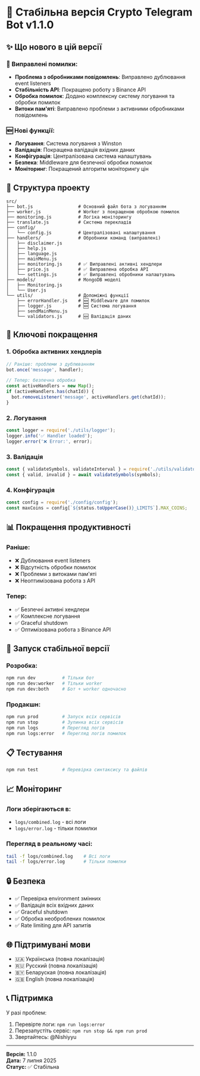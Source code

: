 # 🚀 Стабільна версія Crypto Telegram Bot v1.1.0

## ✨ Що нового в цій версії

### 🔧 Виправлені помилки:
- **Проблема з обробниками повідомлень**: Виправлено дублювання event listeners
- **Стабільність API**: Покращено роботу з Binance API
- **Обробка помилок**: Додано комплексну систему логування та обробки помилок
- **Витоки пам'яті**: Виправлено проблеми з активними обробниками повідомлень

### 🆕 Нові функції:
- **Логування**: Система логування з Winston
- **Валідація**: Покращена валідація вхідних даних
- **Конфігурація**: Централізована система налаштувань
- **Безпека**: Middleware для безпечної обробки помилок
- **Моніторинг**: Покращений алгоритм моніторингу цін

## 📁 Структура проекту

```
src/
├── bot.js                 # Основний файл бота з логуванням
├── worker.js              # Worker з покращеною обробкою помилок
├── monitoring.js          # Логіка моніторингу
├── translate.js           # Система перекладів
├── config/
│   └── config.js          # Централізовані налаштування
├── handlers/              # Обробники команд (виправлені)
│   ├── disclaimer.js
│   ├── help.js
│   ├── language.js
│   ├── mainMenu.js
│   ├── monitoring.js      # ✅ Виправлені активні хендлери
│   ├── price.js           # ✅ Виправлена обробка API
│   └── settings.js        # ✅ Виправлені обробники налаштувань
├── models/                # MongoDB моделі
│   ├── Monitoring.js
│   └── User.js
└── utils/                 # Допоміжні функції
    ├── errorHandler.js    # 🆕 Middleware для помилок
    ├── logger.js          # 🆕 Система логування
    ├── sendMainMenu.js
    └── validators.js      # 🆕 Валідація даних
```

## 🔧 Ключові покращення

### 1. Обробка активних хендлерів
```javascript
// Раніше: проблеми з дублюванням
bot.once('message', handler);

// Тепер: безпечна обробка
const activeHandlers = new Map();
if (activeHandlers.has(chatId)) {
  bot.removeListener('message', activeHandlers.get(chatId));
}
```

### 2. Логування
```javascript
const logger = require('./utils/logger');
logger.info('✅ Handler loaded');
logger.error('❌ Error:', error);
```

### 3. Валідація
```javascript
const { validateSymbols, validateInterval } = require('./utils/validators');
const { valid, invalid } = await validateSymbols(symbols);
```

### 4. Конфігурація
```javascript
const config = require('./config/config');
const maxCoins = config[`${status.toUpperCase()}_LIMITS`].MAX_COINS;
```

## 📊 Покращення продуктивності

### Раніше:
- ❌ Дублювання event listeners
- ❌ Відсутність обробки помилок  
- ❌ Проблеми з витоками пам'яті
- ❌ Неоптимізована робота з API

### Тепер:
- ✅ Безпечні активні хендлери
- ✅ Комплексне логування
- ✅ Graceful shutdown
- ✅ Оптимізована робота з Binance API

## 🚀 Запуск стабільної версії

### Розробка:
```bash
npm run dev          # Тільки бот
npm run dev:worker   # Тільки worker
npm run dev:both     # Бот + worker одночасно
```

### Продакшн:
```bash
npm run prod         # Запуск всіх сервісів
npm run stop         # Зупинка всіх сервісів
npm run logs         # Перегляд логів
npm run logs:error   # Перегляд логів помилок
```

## 📋 Тестування

```bash
npm run test         # Перевірка синтаксису та файлів
```

## 📈 Моніторинг

### Логи зберігаються в:
- `logs/combined.log` - всі логи
- `logs/error.log` - тільки помилки

### Перегляд в реальному часі:
```bash
tail -f logs/combined.log    # Всі логи
tail -f logs/error.log       # Тільки помилки
```

## 🔒 Безпека

- ✅ Перевірка environment змінних
- ✅ Валідація всіх вхідних даних
- ✅ Graceful shutdown
- ✅ Обробка необроблених помилок
- ✅ Rate limiting для API запитів

## 🌐 Підтримувані мови

- 🇺🇦 Українська (повна локалізація)
- 🇷🇺 Русский (повна локалізація)  
- 🇧🇾 Беларуская (повна локалізація)
- 🇬🇧 English (повна локалізація)

## 📞 Підтримка

У разі проблем:
1. Перевірте логи: `npm run logs:error`
2. Перезапустіть сервіс: `npm run stop && npm run prod`
3. Звертайтесь: @Nishiyyu

---
**Версія:** 1.1.0  
**Дата:** 7 липня 2025  
**Статус:** ✅ Стабільна
